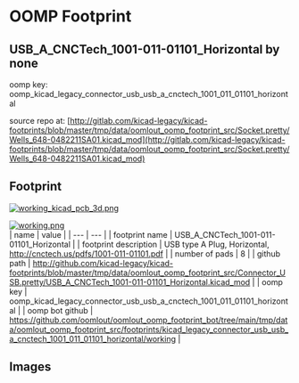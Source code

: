 # OOMP Footprint  
## USB_A_CNCTech_1001-011-01101_Horizontal  by none  
  
oomp key: oomp_kicad_legacy_connector_usb_usb_a_cnctech_1001_011_01101_horizontal  
  
source repo at: [http://gitlab.com/kicad-legacy/kicad-footprints/blob/master/tmp/data/oomlout_oomp_footprint_src/Socket.pretty/Wells_648-0482211SA01.kicad_mod](http://gitlab.com/kicad-legacy/kicad-footprints/blob/master/tmp/data/oomlout_oomp_footprint_src/Socket.pretty/Wells_648-0482211SA01.kicad_mod)  
## Footprint  
  
[![working_kicad_pcb_3d.png](working_kicad_pcb_3d_600.png)](working_kicad_pcb_3d.png)  
  
[![working.png](working_600.png)](working.png)  
| name | value | 
| --- | --- | 
| footprint name | USB_A_CNCTech_1001-011-01101_Horizontal | 
| footprint description | USB type A Plug, Horizontal, http://cnctech.us/pdfs/1001-011-01101.pdf | 
| number of pads | 8 | 
| github path | http://github.com/kicad-legacy/kicad-footprints/blob/master/tmp/data/oomlout_oomp_footprint_src/Connector_USB.pretty/USB_A_CNCTech_1001-011-01101_Horizontal.kicad_mod | 
| oomp key | oomp_kicad_legacy_connector_usb_usb_a_cnctech_1001_011_01101_horizontal | 
| oomp bot github | https://github.com/oomlout/oomlout_oomp_footprint_bot/tree/main/tmp/data/oomlout_oomp_footprint_src/footprints/kicad_legacy_connector_usb_usb_a_cnctech_1001_011_01101_horizontal/working | 
## Images  
